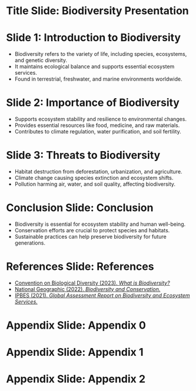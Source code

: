 # Title Slide: Biodiversity Presentation  

# Slide 1: Introduction to Biodiversity  
- Biodiversity refers to the variety of life, including species, ecosystems, and genetic diversity.  
- It maintains ecological balance and supports essential ecosystem services.  
- Found in terrestrial, freshwater, and marine environments worldwide.  

# Slide 2: Importance of Biodiversity  
- Supports ecosystem stability and resilience to environmental changes.  
- Provides essential resources like food, medicine, and raw materials.  
- Contributes to climate regulation, water purification, and soil fertility.  

# Slide 3: Threats to Biodiversity  
- Habitat destruction from deforestation, urbanization, and agriculture.  
- Climate change causing species extinction and ecosystem shifts.  
- Pollution harming air, water, and soil quality, affecting biodiversity.  

# Conclusion Slide: Conclusion
- Biodiversity is essential for ecosystem stability and human well-being.  
- Conservation efforts are crucial to protect species and habitats.  
- Sustainable practices can help preserve biodiversity for future generations.  

# References Slide: References
- [Convention on Biological Diversity (2023). *What is Biodiversity?*](https://www.cbd.int/)
- [National Geographic (2022). *Biodiversity and Conservation.*](https://www.nationalgeographic.org/)
- [IPBES (2021). *Global Assessment Report on Biodiversity and Ecosystem Services.*](https://www.ipbes.net/)

# Appendix Slide: Appendix 0

# Appendix Slide: Appendix 1

# Appendix Slide: Appendix 2

